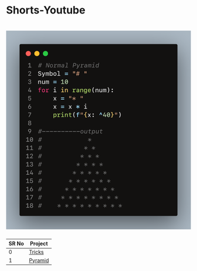 # Shorts-Youtube

# ![Pyramid](assets/code.png)

SR No   | Project 
--- | --- 
0 | [Tricks](https://github.com/OWNER2PLUSAI/Shorts-Youtube/blob/main/K%20%2300%20Tricks.ipynb)
1 | [Pyramid](https://github.com/OWNER2PLUSAI/Shorts-Youtube/blob/main/K%20%2301%20pyramid.ipynb)
